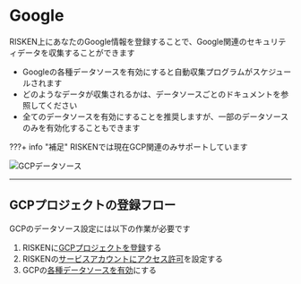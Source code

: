 # Google

RISKEN上にあなたのGoogle情報を登録することで、Google関連のセキュリティデータを収集することができます


- Googleの各種データソースを有効にすると自動収集プログラムがスケジュールされます
- どのようなデータが収集されるかは、データソースごとのドキュメントを参照してください
- 全てのデータソースを有効にすることを推奨しますが、一部のデータソースのみを有効化することもできます

???+ info "補足"
    RISKENでは現在GCP関連のみサポートしています


![GCPデータソース](/img/google/gcp_datasource_list.png)

---

## GCPプロジェクトの登録フロー

GCPのデータソース設定には以下の作業が必要です

1. RISKENに[GCPプロジェクトを登録](/google/overview_gcp/)する
2. RISKENの[サービスアカウントにアクセス許可](/google/overview_sa/)を設定する
3. GCPの[各種データソースを有効](/google/overview_datasource/)にする

